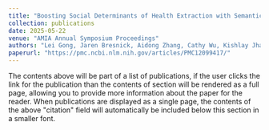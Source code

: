 ```yaml
---
title: "Boosting Social Determinants of Health Extraction with Semantic Knowledge Augmented Large Language Model"
collection: publications
date: 2025-05-22
venue: "AMIA Annual Symposium Proceedings"
authors: "Lei Gong, Jaren Bresnick, Aidong Zhang, Cathy Wu, Kishlay Jha"
paperurl: "https://pmc.ncbi.nlm.nih.gov/articles/PMC12099417/"
---
```


The contents above will be part of a list of publications, if the user clicks the link for the publication than the contents of section will be rendered as a full page, allowing you to provide more information about the paper for the reader. When publications are displayed as a single page, the contents of the above "citation" field will automatically be included below this section in a smaller font.